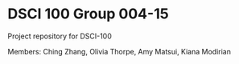# DSCI 100 Group 004-15
Project repository for DSCI-100

Members: Ching Zhang, Olivia Thorpe, Amy Matsui, Kiana Modirian



